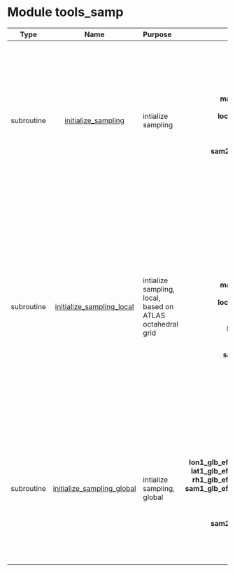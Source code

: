 # Module tools_samp

| Type | Name | Purpose | Arguments |     | Type | Intent |
| :--: | :--: | :------ | --------: | :-- | :--: | :----: |
| subroutine | [initialize_sampling](https://github.com/JCSDA/saber/tree/develop/src/saber/bump/tools_samp.F90#L54) | intialize sampling | **mpl**<br>**rng**<br>**area**<br>**n_loc**<br>**lon_loc(n_loc)**<br>**lat_loc(n_loc)**<br>**mask_loc(n_loc)**<br>**rh_loc(n_loc)**<br>**loc_to_glb(n_loc)**<br>**ntry**<br>**nrep**<br>**ns2_glb**<br>**sam2_glb(ns2_glb)**<br>**fast**<br>**verbosity**<br>**n_uni**<br>**uni_to_loc(:)**<br>**tree_uni** |  MPI data<br> Random number generator<br> Global domain area<br> Number of points (local)<br> Longitudes (local)<br> Latitudes (local)<br> Mask (local)<br> Horizontal support radius (local)<br> Local to global index<br> Number of tries<br> Number of replacements<br> Number of samplings points (global)<br> Horizontal sampling index (global)<br> Fast sampling flag<br> Verbosity flag<br> Universe size<br> Universe to local index<br> Universe KD-tree | type(mpl_type)<br>type(rng_type)<br>real(kind_real)<br>integer<br>real(kind_real)<br>real(kind_real)<br>logical<br>real(kind_real)<br>integer<br>integer<br>integer<br>integer<br>integer<br>logical<br>logical<br>integer<br>integer<br>type(tree_type) | inout<br>inout<br>in<br>in<br>in<br>in<br>in<br>in<br>in<br>in<br>in<br>in<br>out<br>in<br>in<br>in<br>in<br>in |
| subroutine | [initialize_sampling_local](https://github.com/JCSDA/saber/tree/develop/src/saber/bump/tools_samp.F90#L192) | intialize sampling, local, based on ATLAS octahedral grid | **mpl**<br>**area**<br>**n_loc**<br>**n_loc_eff**<br>**n_glb_eff**<br>**lon_loc(n_loc)**<br>**lat_loc(n_loc)**<br>**mask_loc(n_loc)**<br>**rh_loc(n_loc)**<br>**loc_to_glb(n_loc)**<br>**ns2_glb**<br>**ns1_glb_eff**<br>**lon1_glb_eff(:)**<br>**lat1_glb_eff(:)**<br>**rh1_glb_eff(:)**<br>**sam1_glb_eff(:)**<br>**verbosity**<br>**n_uni**<br>**uni_to_loc(:)**<br>**tree_uni** |  MPI data<br> Global domain area<br> Number of points (local)<br> Number of points (local, effective)<br> Number of points (global, effective)<br> Longitudes (local)<br> Latitudes (local)<br> Mask (local)<br> Horizontal support radius (local)<br> Local to global index<br> Number of samplings points (global)<br>integer,intent(out) :: ns1_glb_eff<br>real(kind_real),allocatable,intent(out) :: lon1_glb_eff(:)<br>real(kind_real),allocatable,intent(out) :: lat1_glb_eff(:)<br>real(kind_real),allocatable,intent(out) :: rh1_glb_eff(:)<br>integer,allocatable,intent(out) :: sam1_glb_eff(:)<br> Verbosity flag<br> Universe size<br> Universe to local index<br> Universe KD-tree | type(mpl_type)<br>real(kind_real)<br>integer<br>integer<br>integer<br>real(kind_real)<br>real(kind_real)<br>logical<br>real(kind_real)<br>integer<br>integer<br>integer<br>real(kind_real)<br>real(kind_real)<br>real(kind_real)<br>integer<br>logical<br>integer<br>integer<br>type(tree_type) | inout<br>in<br>in<br>in<br>in<br>in<br>in<br>in<br>in<br>in<br>in<br>out<br>out<br>out<br>out<br>out<br>in<br>in<br>in<br>in |
| subroutine | [initialize_sampling_global](https://github.com/JCSDA/saber/tree/develop/src/saber/bump/tools_samp.F90#L528) | intialize sampling, global | **mpl**<br>**rng**<br>**ns1_glb_eff**<br>**lon1_glb_eff(ns1_glb_eff)**<br>**lat1_glb_eff(ns1_glb_eff)**<br>**rh1_glb_eff(ns1_glb_eff)**<br>**sam1_glb_eff(ns1_glb_eff)**<br>**ntry**<br>**nrep**<br>**ns2_glb**<br>**sam2_glb(ns2_glb)**<br>**fast**<br>**verbosity** |  MPI data<br> Random number generator<br>integer,intent(in) :: ns1_glb_eff<br>real(kind_real),intent(in) :: lon1_glb_eff(ns1_glb_eff)<br>real(kind_real),intent(in) :: lat1_glb_eff(ns1_glb_eff)<br>real(kind_real),intent(in) :: rh1_glb_eff(ns1_glb_eff)<br>integer,intent(in) :: sam1_glb_eff(ns1_glb_eff)<br> Number of tries<br> Number of replacements<br> Number of samplings points (global)<br> Horizontal sampling index (global)<br> Fast sampling flag<br> Verbosity flag | type(mpl_type)<br>type(rng_type)<br>integer<br>real(kind_real)<br>real(kind_real)<br>real(kind_real)<br>integer<br>integer<br>integer<br>integer<br>integer<br>logical<br>logical | inout<br>inout<br>in<br>in<br>in<br>in<br>in<br>in<br>in<br>in<br>out<br>in<br>in |
